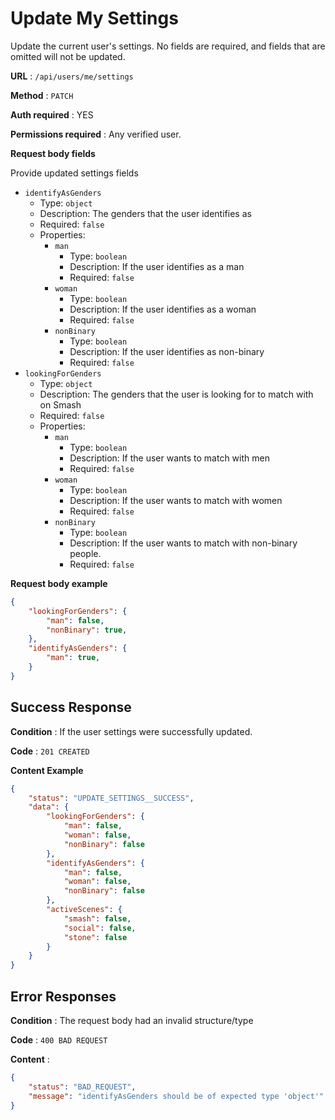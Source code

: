 # Update My Settings

Update the current user's settings. No fields are required, and fields that
are omitted will not be updated.

**URL** : `/api/users/me/settings`

**Method** : `PATCH`

**Auth required** : YES

**Permissions required** : Any verified user.

**Request body fields**

Provide updated settings fields

* `identifyAsGenders`
  * Type: `object`
  * Description: The genders that the user identifies as
  * Required: `false`
  * Properties:
    * `man`
      * Type: `boolean`
      * Description: If the user identifies as a man
      * Required: `false`
    * `woman`
      * Type: `boolean`
      * Description: If the user identifies as a woman
      * Required: `false`
    * `nonBinary`
      * Type: `boolean`
      * Description: If the user identifies as non-binary
      * Required: `false`
* `lookingForGenders`
  * Type: `object`
  * Description: The genders that the user is looking for to match with on Smash
  * Required: `false`
  * Properties:
    * `man`
      * Type: `boolean`
      * Description: If the user wants to match with men
      * Required: `false`
    * `woman`
      * Type: `boolean`
      * Description: If the user wants to match with women
      * Required: `false`
    * `nonBinary`
      * Type: `boolean`
      * Description: If the user wants to match with non-binary people.
      * Required: `false`

**Request body example**

```json
{
    "lookingForGenders": {
        "man": false,
        "nonBinary": true,
    },
    "identifyAsGenders": {
        "man": true,
    }
}
```

## Success Response

**Condition** : If the user settings were successfully updated.

**Code** : `201 CREATED`

**Content Example**

```json
{
    "status": "UPDATE_SETTINGS__SUCCESS",
    "data": {
        "lookingForGenders": {
            "man": false,
            "woman": false,
            "nonBinary": false
        },
        "identifyAsGenders": {
            "man": false,
            "woman": false,
            "nonBinary": false
        },
        "activeScenes": {
            "smash": false,
            "social": false,
            "stone": false
        }
    }
}
```


## Error Responses

**Condition** : The request body had an invalid structure/type

**Code** : `400 BAD REQUEST`

**Content** :
```json
{
    "status": "BAD_REQUEST",
    "message": "identifyAsGenders should be of expected type 'object'"
}
```
